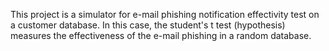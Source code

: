 This project is a simulator for e-mail phishing notification effectivity test on a customer database.
In this case, the student's t test (hypothesis) measures the effectiveness
of the e-mail phishing in a random database.

